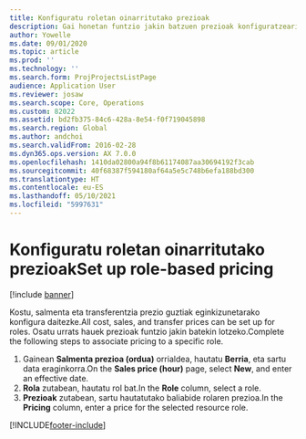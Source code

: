 ```yaml
---
title: Konfiguratu roletan oinarritutako prezioak
description: Gai honetan funtzio jakin batzuen prezioak konfiguratzeari buruzko informazioa eskaintzen da.
author: Yowelle
ms.date: 09/01/2020
ms.topic: article
ms.prod: ''
ms.technology: ''
ms.search.form: ProjProjectsListPage
audience: Application User
ms.reviewer: josaw
ms.search.scope: Core, Operations
ms.custom: 82022
ms.assetid: bd2fb375-84c6-428a-8e54-f0f719045898
ms.search.region: Global
ms.author: andchoi
ms.search.validFrom: 2016-02-28
ms.dyn365.ops.version: AX 7.0.0
ms.openlocfilehash: 1410da02800a94f8b61174087aa30694192f3cab
ms.sourcegitcommit: 40f68387f594180af64a5e5c748b6efa188bd300
ms.translationtype: HT
ms.contentlocale: eu-ES
ms.lasthandoff: 05/10/2021
ms.locfileid: "5997631"
---
```

# <a name="set-up-role-based-pricing"></a><span data-ttu-id="1feb5-103">Konfiguratu roletan oinarritutako prezioak</span><span class="sxs-lookup"><span data-stu-id="1feb5-103">Set up role-based pricing</span></span>

[!include [banner](../includes/banner.md)]

<span data-ttu-id="1feb5-104">Kostu, salmenta eta transferentzia prezio guztiak eginkizunetarako konfigura daitezke.</span><span class="sxs-lookup"><span data-stu-id="1feb5-104">All cost, sales, and transfer prices can be set up for roles.</span></span> <span data-ttu-id="1feb5-105">Osatu urrats hauek prezioak funtzio jakin batekin lotzeko.</span><span class="sxs-lookup"><span data-stu-id="1feb5-105">Complete the following steps to associate pricing to a specific role.</span></span>

1. <span data-ttu-id="1feb5-106">Gainean **Salmenta prezioa (ordua)** orrialdea, hautatu **Berria**, eta sartu data eraginkorra.</span><span class="sxs-lookup"><span data-stu-id="1feb5-106">On the **Sales price (hour)** page, select **New**, and enter an effective date.</span></span>
2. <span data-ttu-id="1feb5-107">**Rola** zutabean, hautatu rol bat.</span><span class="sxs-lookup"><span data-stu-id="1feb5-107">In the **Role** column, select a role.</span></span>
3. <span data-ttu-id="1feb5-108">**Prezioak** zutabean, sartu hautatutako baliabide rolaren prezioa.</span><span class="sxs-lookup"><span data-stu-id="1feb5-108">In the **Pricing** column, enter a price for the selected resource role.</span></span>


[!INCLUDE[footer-include](../includes/footer-banner.md)]
